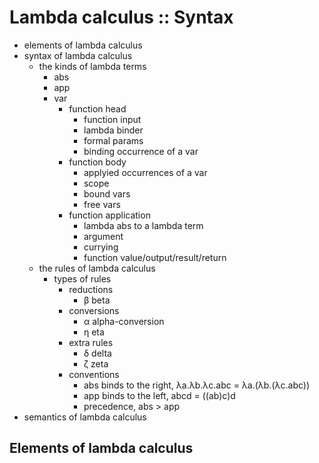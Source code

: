 # Lambda calculus :: Syntax

- elements of lambda calculus
- syntax of lambda calculus
  - the kinds of lambda terms
    - abs
    - app
    - var
      - function head
        - function input
        - lambda binder
        - formal params
        - binding occurrence of a var
      - function body
        - applyied occurrences of a var
        - scope
        - bound vars
        - free vars
      - function application
        - lambda abs to a lambda term
        - argument
        - currying
        - function value/output/result/return
  - the rules of lambda calculus
    - types of rules
      - reductions
        - β beta
      - conversions
        - α alpha-conversion
        - η eta
      - extra rules
        - δ delta
        - ζ zeta
      - conventions
        - abs binds to the right, λa.λb.λc.abc = λa.(λb.(λc.abc))
        - app binds to the left, abcd = ((ab)c)d
        - precedence, abs > app
- semantics of lambda calculus


## Elements of lambda calculus
